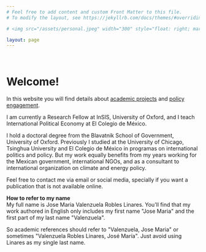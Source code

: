 ```yaml
---
# Feel free to add content and custom Front Matter to this file.
# To modify the layout, see https://jekyllrb.com/docs/themes/#overriding-theme-defaults

# <img src="/assets/personal.jpeg" width="300" style="float: right; margin-left: 25px; margin-right: 25px; margin-bottom: 25px;"/>

layout: page
---
```


<br />

# Welcome!

In this website you will find details about [academic projects](/projects/) and [policy engagement](/blog).

I am currently a Research Fellow at InSIS, University of Oxford, and I teach International Political Economy at El Colegio de México.

I hold a doctoral degree from the Blavatnik School of Government, University of Oxford. Previously I studied at the University of Chicago, Tsinghua University and El Colegio de México in programas on international politics and policy. But my work equally benefits from my years working for the Mexican government, international NGOs, and as a consultant to international organization on climate and energy policy.

Feel free to contact me via email or social media, specially if you want a publication that is not available online.


**How to refer to my name**
<br />
My full name is Jose Maria Valenzuela Robles Linares. You'll find that my work authored in English only includes my first name "Jose Maria" and the first part of my last name "Valenzuela".

So academic references should refer to "Valenzuela, Jose Maria" or sometimes "Valenzuela Robles Linares, José María". Just avoid using Linares as my single last name.

